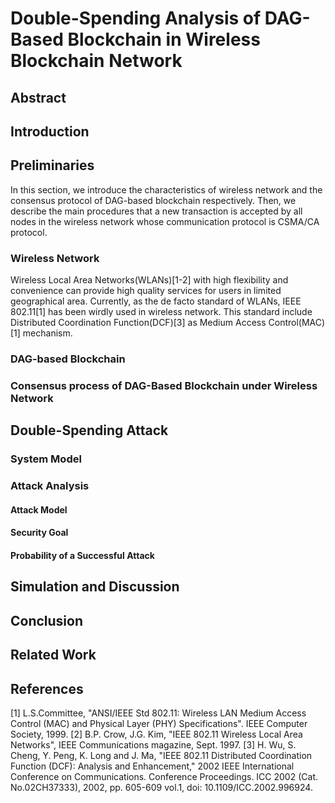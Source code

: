 # Double-Spending Analysis of DAG-Based Blockchain in Wireless Blockchain Network

## Abstract


## Introduction 


## Preliminaries

In this section, we introduce the characteristics of wireless network and the consensus protocol of DAG-based blockchain respectively. Then, we describe the main procedures that a new transaction is accepted by all nodes in the wireless network whose communication protocol is CSMA/CA protocol.

### Wireless Network 

Wireless Local Area Networks(WLANs)[1-2] with high flexibility and convenience can provide high quality services for users in limited geographical area. Currently, as the de facto standard of WLANs, IEEE 802.11[1] has been wirdly used in wireless network. This standard include Distributed Coordination Function(DCF)[3] as Medium Access Control(MAC)[1] mechanism.

### DAG-based Blockchain

### Consensus process of DAG-Based Blockchain under Wireless Network


## Double-Spending Attack 

### System Model

### Attack Analysis

#### Attack Model

#### Security Goal

#### Probability of a Successful Attack

## Simulation and Discussion



## Conclusion

## Related Work

## References

[1] L.S.Committee, "ANSI/IEEE Std 802.11: Wireless LAN Medium Access Control (MAC) and Physical Layer (PHY) Specifications". IEEE Computer Society, 1999.
[2] B.P. Crow, J.G. Kim, "IEEE 802.11 Wireless Local Area  Networks", IEEE Communications magazine, Sept. 1997.
[3] H. Wu, S. Cheng, Y. Peng, K. Long and J. Ma, "IEEE 802.11 Distributed Coordination Function (DCF): Analysis and Enhancement," 2002 IEEE International Conference on Communications. Conference Proceedings. ICC 2002 (Cat. No.02CH37333), 2002, pp. 605-609 vol.1, doi: 10.1109/ICC.2002.996924.
